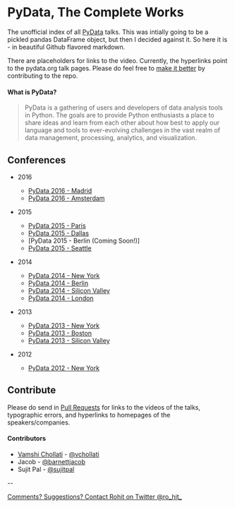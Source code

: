 # PyData, The Complete Works

The unofficial index of all [PyData](http://pydata.org/) talks.  This was intially going to be a pickled pandas DataFrame object, but then I decided against it. So here it is - in beautiful Github flavored markdown. 

There are placeholders for links to the video. Currently, the hyperlinks point to the pydata.org talk pages. Please do feel free to [make it better](#contribute) by contributing to the repo. 

#### What is PyData? 

> PyData is a gathering of users and developers of data analysis tools in Python. The goals are to provide Python enthusiasts a place to share ideas and learn from each other about how best to apply our language and tools to ever-evolving challenges in the vast realm of data management, processing, analytics, and visualization.

## Conferences

* 2016

  * [PyData 2016 - Madrid](conferences/madrid2016.md)
  * [PyData 2016 - Amsterdam](conferences/amsterdam2016.md)

* 2015
  * [PyData 2015 - Paris](conferences/paris2015.md)
  * [PyData 2015 - Dallas](conferences/dallas2015.md)
  * [PyData 2015 - Berlin (Coming Soon!)]
  * [PyData 2015 - Seattle](conferences/seattle2015.md)

* 2014
  * [PyData 2014 - New York](conferences/nyc2014.md)
  * [PyData 2014 - Berlin](conferences/berlin2014.md)
  * [PyData 2014 - Silicon Valley](conferences/sv2014.md)
  * [PyData 2014 - London](conferences/ldn2014.md)

* 2013
  * [PyData 2013 - New York](conferences/nyc2013.md)
  * [PyData 2013 - Boston](conferences/bos2013.md)
  * [PyData 2013 - Silicon Valley](conferences/sv2013.md)

* 2012
  * [PyData 2012 - New York](conferences/nyc2012.md)

## Contribute

Please do send in [Pull Requests](https://github.com/DataTau/datascience-anthology-pydata/pulls) for links to the videos of the talks, typographic errors, and hyperlinks to homepages of the speakers/companies.

#### Contributors 
* [Vamshi Chollati](https://twitter.com/vchollati) - [@vchollati](https://github.com/vchollati)
* Jacob - [@barnettjacob](https://github.com/barnettjacob)
* Sujit Pal - [@sujitpal](https://github.com/sujitpal)


--

[Comments? Suggestions? Contact Rohit on Twitter @ro_hit_](http://goo.gl/9IzUCJ)
